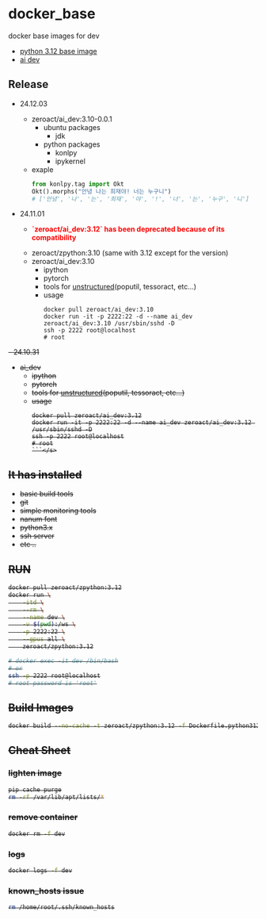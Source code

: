 # docker_base
docker base images for dev

- [python 3.12 base image](https://hub.docker.com/repository/docker/zeroact/zpython/general)
- [ai dev](https://hub.docker.com/repository/docker/zeroact/ai_dev/general)

## Release
- 24.12.03
  - zeroact/ai_dev:3.10-0.0.1
    - ubuntu packages
      - jdk
    - python packages
      - konlpy
      - ipykernel
  - exaple
    ```python
    from konlpy.tag import Okt
    Okt().morphs("안녕 나는 희재야! 너는 누구니")
    # ['안녕', '나', '는', '희재', '야', '!', '너', '는', '누구', '니']
    ```

- 24.11.01
  - <p style="color: red; font-weight: bold">`zeroact/ai_dev:3.12` has been deprecated because of its compatibility</p>
  - zeroact/zpython:3.10 (same with 3.12 except for the version)
  - zeroact/ai_dev:3.10
    - ipython
    - pytorch
    - tools for [unstructured](https://github.com/Unstructured-IO/unstructured)(poputil, tessoract, etc...)
    - usage
      ```shell
      docker pull zeroact/ai_dev:3.10
      docker run -it -p 2222:22 -d --name ai_dev zeroact/ai_dev:3.10 /usr/sbin/sshd -D
      ssh -p 2222 root@localhost
      # root
      ```


<s>- 24.10.31 
  - ai_dev
    - ipython
    - pytorch
    - tools for [unstructured](https://github.com/Unstructured-IO/unstructured)(poputil, tessoract, etc...)
    - usage
      ```shell
      docker pull zeroact/ai_dev:3.12
      docker run -it -p 2222:22 -d --name ai_dev zeroact/ai_dev:3.12 /usr/sbin/sshd -D
      ssh -p 2222 root@localhost
      # root
      ```</s>

## It has installed
- basic build tools
- git
- simple monitoring tools
- nanum font
- python3.x
- ssh server
- etc ..


## RUN
```bash
docker pull zeroact/zpython:3.12
docker run \
    -itd \
    --rm \
    --name dev \
    -v $(pwd):/ws \
    -p 2222:22 \
    --gpus all \
    zeroact/zpython:3.12

# docker exec -it dev /bin/bash
# or
ssh -p 2222 root@localhost
# root password is 'root'
```


## Build Images
```bash
docker build --no-cache -t zeroact/zpython:3.12 -f Dockerfile.python312 .
```


## Cheat Sheet

### lighten image
```bash
pip cache purge
rm -rf /var/lib/apt/lists/*
```

### remove container
```bash
docker rm -f dev
```

### logs
```bash
docker logs -f dev
```

### known_hosts issue
```bash
rm /home/root/.ssh/known_hosts
```
